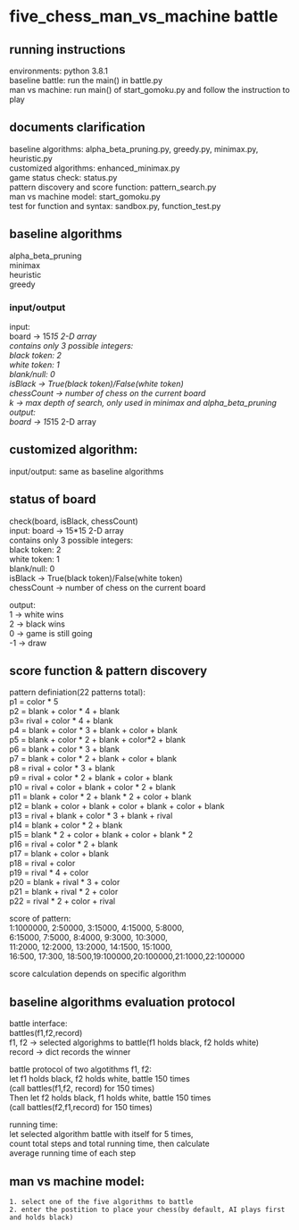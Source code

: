 # five_chess_man_vs_machine battle

## running instructions
environments: python 3.8.1<br>
baseline battle: run the main() in battle.py<br>
man vs machine: run main() of start_gomoku.py and follow the instruction to play<br>

## documents clarification
baseline algorithms: alpha_beta_pruning.py, greedy.py, minimax.py, heuristic.py<br>
customized algorithms: enhanced_minimax.py<br>
game status check: status.py<br>
pattern discovery and score function: pattern_search.py<br>
man vs machine model: start_gomoku.py<br>
test for function and syntax: sandbox.py, function_test.py<br>

## baseline algorithms
alpha_beta_pruning<br>
minimax<br>
heuristic<br>
greedy<br>
### input/output
input: <br>
    board -> 15*15 2-D array<br>
         contains only 3 possible integers:<br>
         black token: 2<br>
         white token: 1<br>
         blank/null: 0<br>
    isBlack -> True(black token)/False(white token)<br>
    chessCount -> number of chess on the current board<br>
    k -> max depth of search, only used in minimax and alpha_beta_pruning<br>
output: <br>
     board -> 15*15 2-D array<br>

## customized algorithm: 
input/output: same as baseline algorithms


## status of board
check(board, isBlack, chessCount)<br>
input: 
    board -> 15*15 2-D array<br>
         contains only 3 possible integers:<br>
         black token: 2<br>
         white token: 1<br>
         blank/null: 0<br>
    isBlack -> True(black token)/False(white token)<br>
    chessCount -> number of chess on the current board<br>

output:<br>
    1 -> white wins<br>
    2 -> black wins<br>
    0 -> game is still going<br>
    -1 -> draw<br>

## score function & pattern discovery
pattern definiation(22 patterns total):<br>
    p1 = color * 5<br>
    p2 = blank + color * 4 + blank<br>
    p3= rival + color * 4 + blank<br>
    p4 = blank + color * 3 + blank + color + blank<br>
    p5 = blank + color * 2 + blank + color*2 + blank<br>
    p6 = blank + color * 3 + blank<br>
    p7 = blank + color * 2 + blank + color + blank<br>
    p8 = rival + color * 3 + blank<br>
    p9 = rival + color * 2 + blank + color + blank<br>
    p10 = rival + color + blank + color * 2 + blank<br>
    p11 = blank + color * 2 + blank * 2 + color + blank<br>
    p12 = blank + color + blank + color + blank + color + blank<br>
    p13 = rival + blank + color * 3 + blank + rival<br>
    p14 = blank + color * 2 + blank<br>
    p15 = blank * 2 + color + blank + color + blank * 2<br>
    p16 = rival + color * 2 + blank<br>
    p17 = blank + color + blank<br>
    p18 = rival + color<br>
    p19 = rival * 4 + color<br>
    p20 = blank + rival * 3 + color<br>
    p21 = blank + rival * 2 + color<br>
    p22 = rival * 2 + color + rival<br>

score of pattern:<br>
    1:1000000, 2:50000, 3:15000, 4:15000, 5:8000,<br>
    6:15000, 7:5000, 8:4000, 9:3000, 10:3000,<br>
    11:2000, 12:2000, 13:2000, 14:1500, 15:1000,<br>
    16:500, 17:300, 18:500,19:100000,20:100000,21:1000,22:100000<br>

score calculation depends on specific algorithm<br>

## baseline algorithms evaluation protocol
battle interface: <br>
    battles(f1,f2,record) <br>
    f1, f2 -> selected algorighms to battle(f1 holds black, f2 holds white)<br>
    record -> dict records the winner<br>

battle protocol of two algotithms f1, f2:<br>
    let f1 holds black, f2 holds white, battle 150 times<br>
    (call battles(f1,f2, record) for 150 times)<br>
    Then let f2 holds black, f1 holds white, battle 150 times<br>
    (call battles(f2,f1,record) for 150 times)<br>

running time:<br>
    let selected algorithm battle with itself for 5 times, <br>
    count total steps and total running time, then calculate <br>
    average running time of each step <br>

## man vs machine model:
    1. select one of the five algorithms to battle
    2. enter the postition to place your chess(by default, AI plays first and holds black)